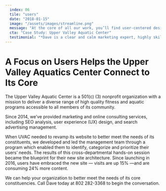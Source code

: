 ```yaml
---
  index: 06
  tile: "users"
  date: "2018-01-15"
  image: "/assets/images/streamline.png"
  message: "At the core of all our work, you’ll find user-centered design. From marketing to UI to print, results happen when people can meet their needs."
  cta: "Case Study: Upper Valley Aquatic Center"
  testimonial: "*Dave is a clear and calm marketing expert, highly skilled in asking the important questions and offering solutions that have revolutionized our ability for us to sell more of what we offer.*<br />— Lisa Vallejo Sorensen<br/>Communications Director at Upper Valley Aquatic Center"
---
```


# A Focus on Users Helps the Upper Valley Aquatics Center Connect to Its Core

The Upper Valley Aquatic Center is a 501(c) (3) nonprofit organization with a mission to deliver a diverse range of high quality fitness and aquatic programs accessible to all members of its community.

Since 2014, we’ve provided marketing and online consulting services, including SEO analysis, user experience (UX) design, and search advertising management.

When UVAC needed to revamp its website to better meet the needs of its constituents, we developed and led the management team through a program which enabled them to identify, categorize and prioritize their users’ needs. The results of this cross-departmental hands-on session became the blueprint for their new site architecture. Since launching in 2016, users have embraced the new site — visits are up 15% —and are consuming 24% more content.

We can help your organization to better meet the needs of its core constituencies. Call Dave today at 802 282-3368 to begin the conversation.
